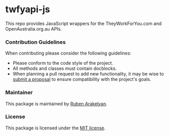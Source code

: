 # twfyapi-js

This repo provides JavaScript wrappers for the TheyWorkForYou.com and OpenAustralia.org.au APIs.

### Contribution Guidelines

When contributing please consider the following guidelines:

- Please conform to the code style of the project.
- All methods and classes must contain docblocks.
- When planning a pull request to add new functionality, it may be wise to [submit a proposal](https://github.com/rubenarakelyan/twfyapi-js/issues/new) to ensure compatibility with the project's goals.

### Maintainer

This package is maintained by [Ruben Arakelyan](https://ruben.arakelyan.uk/).

### License

This package is licensed under the [MIT license](https://github.com/rubenarakelyan/twfyapi-js/blob/master/LICENSE).
